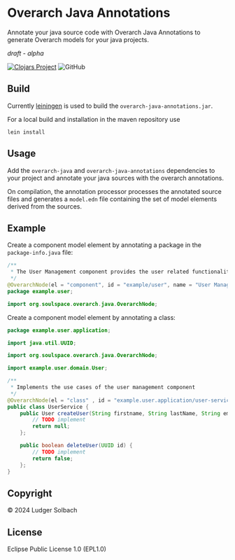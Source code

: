 # Overarch Java Annotations
Annotate your java source code with Overarch Java Annotations to generate Overarch models for your java projects.

*draft - alpha*

[![Clojars Project](https://img.shields.io/clojars/v/org.soulspace/overarch-java-annotations.svg)](https://clojars.org/org.soulspace/overarch-java-annotations)
![GitHub](https://img.shields.io/github/license/soulspace-org/overarch-java-annotations)

## Build
Currently [leiningen](https://leiningen.org) is used to build the `overarch-java-annotations.jar`.

For a local build and installation in the maven repository use
```
lein install
```

## Usage
Add the `overarch-java` and `overarch-java-annotations` dependencies to your project
and annotate your java sources with the overarch annotations.

On compilation, the annotation processor processes the annotated source files
and generates a `model.edn` file containing the set of model elements derived
from the sources.



## Example

Create a component model element by annotating a package in the `package-info.java` file:
```java
/**
 * The User Management component provides the user related functionality.
 */
@OverarchNode(el = "component", id = "example/user", name = "User Management")
package example.user;

import org.soulspace.overarch.java.OverarchNode;
```

Create a component model element by annotating a class:
```java
package example.user.application;

import java.util.UUID;

import org.soulspace.overarch.java.OverarchNode;

import example.user.domain.User;

/**
 * Implements the use cases of the user management component
 */
@OverarchNode(el = "class" , id = "example.user.application/user-service")
public class UserService {
    public User createUser(String firstname, String lastName, String email) {
        // TODO implement
        return null;
    };

    public boolean deleteUser(UUID id) {
        // TODO implement
        return false;
    };
}
```

## Copyright
© 2024 Ludger Solbach

## License
Eclipse Public License 1.0 (EPL1.0)
